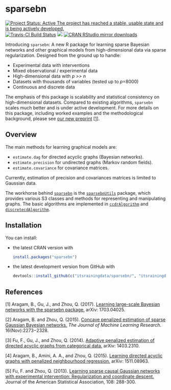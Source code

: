 sparsebn
========

[![Project Status: Active The project has reached a stable, usable state and is being actively developed.](http://www.repostatus.org/badges/latest/active.svg)](http://www.repostatus.org/#active) [![Travis-CI Build Status](https://travis-ci.org/itsrainingdata/sparsebn.svg?branch=master)](https://travis-ci.org/itsrainingdata/sparsebn) [![](http://www.r-pkg.org/badges/version/sparsebn)](http://www.r-pkg.org/pkg/sparsebn) [![CRAN RStudio mirror downloads](http://cranlogs.r-pkg.org/badges/sparsebn)](http://www.r-pkg.org/pkg/sparsebn)

Introducing `sparsebn`: A new R package for learning sparse Bayesian networks and other graphical models from high-dimensional data via sparse regularization. Designed from the ground up to handle:

-   Experimental data with interventions
-   Mixed observational / experimental data
-   High-dimensional data with *p &gt;&gt; n*
-   Datasets with thousands of variables (tested up to *p*=8000)
-   Continuous and discrete data

The emphasis of this package is scalability and statistical consistency on high-dimensional datasets. Compared to existing algorithms, `sparsebn` scales much better and is under active development. For more details on this package, including worked examples and the methodological background, please see [our new preprint](https://arxiv.org/abs/1703.04025) \[[1](#references)\].

Overview
--------

The main methods for learning graphical models are:

-   `estimate.dag` for directed acyclic graphs (Bayesian networks).
-   `estimate.precision` for undirected graphs (Markov random fields).
-   `estimate.covariance` for covariance matrices.

Currently, estimation of precision and covariances matrices is limited to Gaussian data.

The workhorse behind [`sparsebn`](http://www.github.com/itsrainingdata/sparsebn/) is the [`sparsebnUtils`](http://www.github.com/itsrainingdata/sparsebnUtils/) package, which provides various S3 classes and methods for representing and manipulating graphs. The basic algorithms are implemented in [`ccdrAlgorithm`](http://www.github.com/itsrainingdata/ccdrAlgorithm/) and [`discretecdAlgorithm`](http://www.github.com/gujyjean/discretecdAlgorithm/).

Installation
------------

You can install:

-   the latest CRAN version with

    ``` r
    install.packages("sparsebn")
    ```

-   the latest development version from GitHub with

    ``` r
    devtools::install_github(c("itsrainingdata/sparsebn/", "itsrainingdata/sparsebnUtils/dev", "itsrainingdata/ccdrAlgorithm/dev", "gujyjean/discretecdAlgorithm"))
    ```

References
----------

\[1\] Aragam, B., Gu, J., and Zhou, Q. (2017). [Learning large-scale Bayesian networks with the sparsebn package.](https://arxiv.org/abs/1703.04025) arXiv: 1703.04025.

\[2\] Aragam, B. and Zhou, Q. (2015). [Concave penalized estimation of sparse Gaussian Bayesian networks.](http://jmlr.org/papers/v16/aragam15a.html) *The Journal of Machine Learning Research*. 16(Nov):2273−2328.

\[3\] Fu, F., Gu, J., and Zhou, Q. (2014). [Adaptive penalized estimation of directed acyclic graphs from categorical data.](http://arxiv.org/abs/1403.2310) arXiv: 1403.2310.

\[4\] Aragam, B., Amini, A. A., and Zhou, Q. (2015). [Learning directed acyclic graphs with penalized neighbourhood regression.](http://arxiv.org/abs/1511.08963) arXiv: 1511.08963.

\[5\] Fu, F. and Zhou, Q. (2013). [Learning sparse causal Gaussian networks with experimental intervention: Regularization and coordinate descent.](http://amstat.tandfonline.com/doi/abs/10.1080/01621459.2012.754359) Journal of the American Statistical Association, 108: 288-300.
